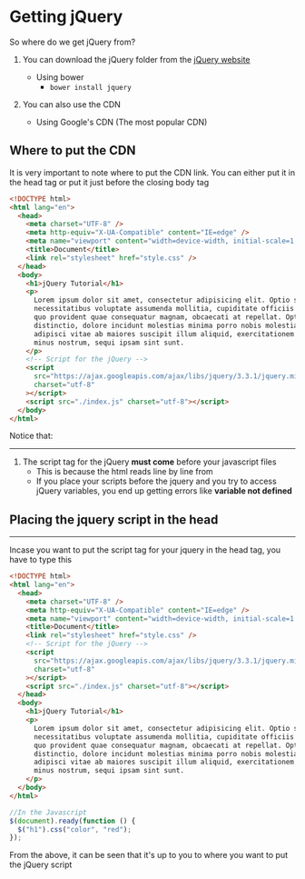 <!-- @format -->

# Getting jQuery

So where do we get jQuery from?

1. You can download the jQuery folder from the [jQuery website](https://www.jquery.com/download/)

   - Using bower
     - `bower install jquery`

2. You can also use the CDN
   - Using Google's CDN (The most popular CDN)

## Where to put the CDN

It is very important to note where to put the CDN link. You can either put it in the head tag or put it just before the closing body tag

```html
<!DOCTYPE html>
<html lang="en">
  <head>
    <meta charset="UTF-8" />
    <meta http-equiv="X-UA-Compatible" content="IE=edge" />
    <meta name="viewport" content="width=device-width, initial-scale=1.0" />
    <title>Document</title>
    <link rel="stylesheet" href="style.css" />
  </head>
  <body>
    <h1>jQuery Tutorial</h1>
    <p>
      Lorem ipsum dolor sit amet, consectetur adipisicing elit. Optio sed
      necessitatibus voluptate assumenda mollitia, cupiditate officiis deleniti
      quo provident quae consequatur magnam, obcaecati at repellat. Optio
      distinctio, dolore incidunt molestias minima porro nobis molestiae quis
      adipisci vitae ab maiores suscipit illum aliquid, exercitationem nemo
      minus nostrum, sequi ipsam sint sunt.
    </p>
    <!-- Script for the jQuery -->
    <script
      src="https://ajax.googleapis.com/ajax/libs/jquery/3.3.1/jquery.min.js"
      charset="utf-8"
    ></script>
    <script src="./index.js" charset="utf-8"></script>
  </body>
</html>
```

Notice that:

---

1. The script tag for the jQuery **must come** before your javascript files
   - This is because the html reads line by line from
   - If you place your scripts before the jquery and you try to access jQuery variables, you end up getting errors like **variable not defined**

## Placing the jquery script in the head

---

Incase you want to put the script tag for your jquery in the head tag, you have to type this

```html
<!DOCTYPE html>
<html lang="en">
  <head>
    <meta charset="UTF-8" />
    <meta http-equiv="X-UA-Compatible" content="IE=edge" />
    <meta name="viewport" content="width=device-width, initial-scale=1.0" />
    <title>Document</title>
    <link rel="stylesheet" href="style.css" />
    <!-- Script for the jQuery -->
    <script
      src="https://ajax.googleapis.com/ajax/libs/jquery/3.3.1/jquery.min.js"
      charset="utf-8"
    ></script>
    <script src="./index.js" charset="utf-8"></script>
  </head>
  <body>
    <h1>jQuery Tutorial</h1>
    <p>
      Lorem ipsum dolor sit amet, consectetur adipisicing elit. Optio sed
      necessitatibus voluptate assumenda mollitia, cupiditate officiis deleniti
      quo provident quae consequatur magnam, obcaecati at repellat. Optio
      distinctio, dolore incidunt molestias minima porro nobis molestiae quis
      adipisci vitae ab maiores suscipit illum aliquid, exercitationem nemo
      minus nostrum, sequi ipsam sint sunt.
    </p>
  </body>
</html>
```

```js
//In the Javascript
$(document).ready(function () {
  $("h1").css("color", "red");
});
```

From the above, it can be seen that it's up to you to where you want to put the jQuery script
